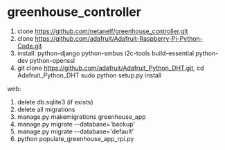 # greenhouse_controller

1. clone https://github.com/netanelf/greenhouse_controller.git
2. clone https://github.com/adafruit/Adafruit-Raspberry-Pi-Python-Code.git
3. install: 
	python-django python-smbus i2c-tools build-essential python-dev python-openssl
4. git clone https://github.com/adafruit/Adafruit_Python_DHT.git, 
	cd Adafruit_Python_DHT
	sudo python setup.py install


web:
1. delete db.sqlite3 (if exists)
2. delete all migrations
3. manage.py makemigrations greenhouse_app
4. manage.py migrate --database='backup'
5. manage.py migrate --database='default'
6. python populate_greenhouse_app_rpi.py


